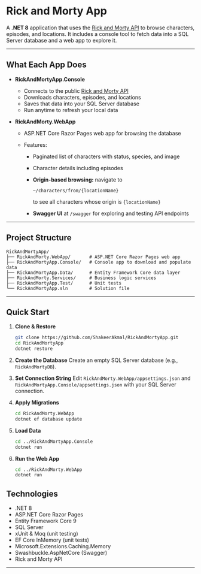 ﻿# Rick and Morty App

A **.NET 8** application that uses the [Rick and Morty API](https://rickandmortyapi.com/) to browse characters, episodes, and locations.
It includes a console tool to fetch data into a SQL Server database and a web app to explore it.

---

## What Each App Does

* **RickAndMortyApp.Console**

  * Connects to the public [Rick and Morty API](https://rickandmortyapi.com/)
  * Downloads characters, episodes, and locations
  * Saves that data into your SQL Server database
  * Run anytime to refresh your local data

* **RickAndMorty.WebApp**

  * ASP.NET Core Razor Pages web app for browsing the database
  * Features:

    * Paginated list of characters with status, species, and image
    * Character details including episodes
    * **Origin-based browsing:** navigate to

      ```
      ~/characters/from/{locationName}
      ```

      to see all characters whose origin is `{locationName}`
    * **Swagger UI** at `/swagger` for exploring and testing API endpoints

---

## Project Structure

```
RickAndMortyApp/
├── RickAndMorty.WebApp/       # ASP.NET Core Razor Pages web app
├── RickAndMortyApp.Console/   # Console app to download and populate data
├── RickAndMortyApp.Data/      # Entity Framework Core data layer
├── RickAndMorty.Services/     # Business logic services
├── RickAndMortyApp.Test/      # Unit tests
└── RickAndMortyApp.sln        # Solution file
```

---

## Quick Start

1. **Clone & Restore**

   ```bash
   git clone https://github.com/ShakeerAkmal/RickAndMortyApp.git
   cd RickAndMortyApp
   dotnet restore
   ```

2. **Create the Database**
   Create an empty SQL Server database (e.g., `RickAndMortyDB`).

3. **Set Connection String**
   Edit `RickAndMorty.WebApp/appsettings.json` and `RickAndMortyApp.Console/appsettings.json` with your SQL Server connection.

4. **Apply Migrations**

   ```bash
   cd RickAndMorty.WebApp
   dotnet ef database update
   ```

5. **Load Data**

   ```bash
   cd ../RickAndMortyApp.Console
   dotnet run
   ```

6. **Run the Web App**

   ```bash
   cd ../RickAndMorty.WebApp
   dotnet run
   ```



## Technologies

* .NET 8
* ASP.NET Core Razor Pages
* Entity Framework Core 9
* SQL Server
* xUnit & Moq (unit testing)
* EF Core InMemory (unit tests)
* Microsoft.Extensions.Caching.Memory
* Swashbuckle.AspNetCore (Swagger)
* Rick and Morty API

---


  ```
